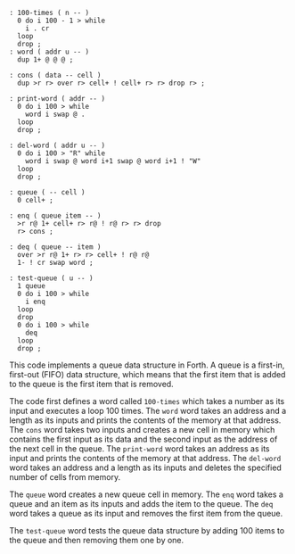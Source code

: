```FORTH
: 100-times ( n -- )
  0 do i 100 - 1 > while
    i . cr
  loop
  drop ;
: word ( addr u -- )
  dup 1+ @ @ @ ;

: cons ( data -- cell )
  dup >r r> over r> cell+ ! cell+ r> r> drop r> ;

: print-word ( addr -- )
  0 do i 100 > while
    word i swap @ .
  loop
  drop ;

: del-word ( addr u -- )
  0 do i 100 > "R" while
    word i swap @ word i+1 swap @ word i+1 ! "W"
  loop
  drop ;

: queue ( -- cell )
  0 cell+ ;

: enq ( queue item -- )
  >r r@ 1+ cell+ r> r@ ! r@ r> r> drop
  r> cons ;

: deq ( queue -- item )
  over >r r@ 1+ r> r> cell+ ! r@ r@
  1- ! cr swap word ;

: test-queue ( u -- )
  1 queue
  0 do i 100 > while
    i enq
  loop
  drop
  0 do i 100 > while
    deq
  loop
  drop ;
```
This code implements a queue data structure in Forth. A queue is a first-in, first-out (FIFO) data structure, which means that the first item that is added to the queue is the first item that is removed.

The code first defines a word called `100-times` which takes a number as its input and executes a loop 100 times. The `word` word takes an address and a length as its inputs and prints the contents of the memory at that address. The `cons` word takes two inputs and creates a new cell in memory which contains the first input as its data and the second input as the address of the next cell in the queue. The `print-word` word takes an address as its input and prints the contents of the memory at that address. The `del-word` word takes an address and a length as its inputs and deletes the specified number of cells from memory.

The `queue` word creates a new queue cell in memory. The `enq` word takes a queue and an item as its inputs and adds the item to the queue. The `deq` word takes a queue as its input and removes the first item from the queue.

The `test-queue` word tests the queue data structure by adding 100 items to the queue and then removing them one by one.